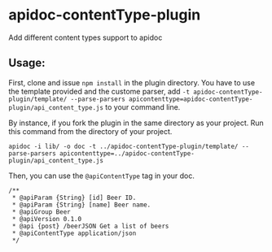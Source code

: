 # apidoc-contentType-plugin
Add different content types support to apidoc

## Usage:
First, clone and issue `npm install` in the plugin directory.
You have to use the template provided and the custome parser, add `-t apidoc-contentType-plugin/template/ --parse-parsers apicontenttype=apidoc-contentType-plugin/api_content_type.js`
to your command line.

By instance, if you fork the plugin in the same directory as your project. Run this command from the directory of your project.
```
apidoc -i lib/ -o doc -t ../apidoc-contentType-plugin/template/ --parse-parsers apicontenttype=../apidoc-contentType-plugin/api_content_type.js
```
Then, you can use the `@apiContentType` tag in your doc.
```
/**
 * @apiParam {String} [id] Beer ID.
 * @apiParam {String} [name] Beer name.
 * @apiGroup Beer
 * @apiVersion 0.1.0
 * @api {post} /beerJSON Get a list of beers
 * @apiContentType application/json
 */
```
